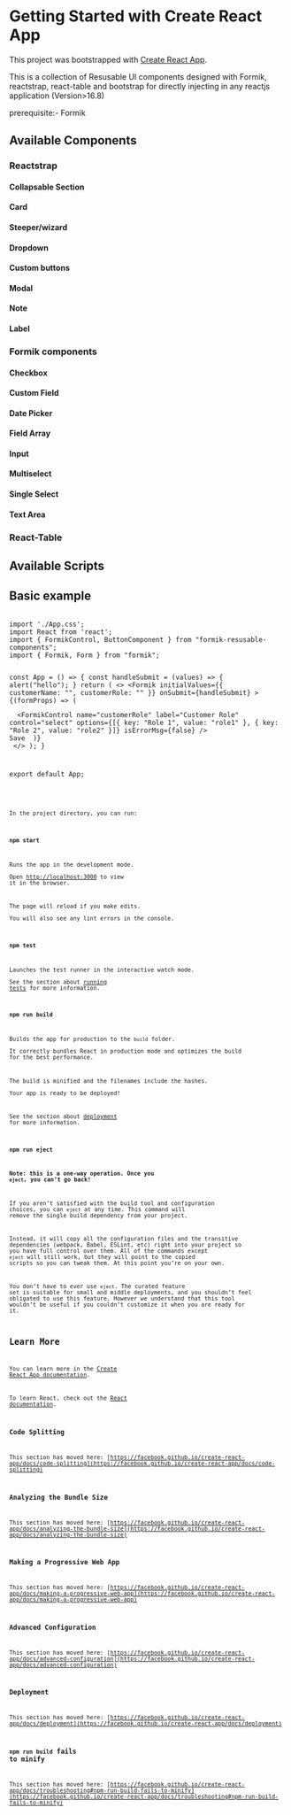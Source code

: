# Getting Started with Create React App

This project was bootstrapped with [Create React App](https://github.com/facebook/create-react-app).

This is a collection of Resusable UI components designed with Formik, reactstrap, react-table and bootstrap for directly injecting in any reactjs application (Version>16.8)

prerequisite:- Formik
## Available Components


### Reactstrap
#### Collapsable Section
#### Card
#### Steeper/wizard
#### Dropdown
#### Custom buttons
#### Modal
#### Note
#### Label

### Formik components
#### Checkbox
#### Custom Field
#### Date Picker
#### Field Array
#### Input
#### Multiselect
#### Single Select
#### Text Area

### React-Table

## Available Scripts

## Basic example
<code>
import './App.css';
import React from 'react';
import { FormikControl, ButtonComponent } from "formik-resusable-components";
import { Formik, Form } from "formik";

const App = () => {
  const handleSubmit = (values) => {
    alert("hello");
  }
  return (
    <>
      <Formik
        initialValues={{
          customerName: "",
          customerRole: ""
        }}
        onSubmit={handleSubmit}
      >
        {(formProps) => (
          <Form>
            <FormikControl
              name="customerName"
              label="Customer name"
              control="input"
              isErrorMsg={false}
            />
            <FormikControl
              name="customerRole"
              label="Customer Role"
              control="select"
              options={[{ key: "Role 1", value: "role1" }, { key: "Role 2", value: "role2" }]}
              isErrorMsg={false}
            />
            <ButtonComponent type="submit">Save</ButtonComponent>
          </Form>
        )}
      </Formik>
    </>
  );
}


export default App;

<code>



In the project directory, you can run:

### `npm start`

Runs the app in the development mode.\
Open [http://localhost:3000](http://localhost:3000) to view it in the browser.

The page will reload if you make edits.\
You will also see any lint errors in the console.

### `npm test`

Launches the test runner in the interactive watch mode.\
See the section about [running tests](https://facebook.github.io/create-react-app/docs/running-tests) for more information.

### `npm run build`

Builds the app for production to the `build` folder.\
It correctly bundles React in production mode and optimizes the build for the best performance.

The build is minified and the filenames include the hashes.\
Your app is ready to be deployed!

See the section about [deployment](https://facebook.github.io/create-react-app/docs/deployment) for more information.

### `npm run eject`

**Note: this is a one-way operation. Once you `eject`, you can’t go back!**

If you aren’t satisfied with the build tool and configuration choices, you can `eject` at any time. This command will remove the single build dependency from your project.

Instead, it will copy all the configuration files and the transitive dependencies (webpack, Babel, ESLint, etc) right into your project so you have full control over them. All of the commands except `eject` will still work, but they will point to the copied scripts so you can tweak them. At this point you’re on your own.

You don’t have to ever use `eject`. The curated feature set is suitable for small and middle deployments, and you shouldn’t feel obligated to use this feature. However we understand that this tool wouldn’t be useful if you couldn’t customize it when you are ready for it.

## Learn More

You can learn more in the [Create React App documentation](https://facebook.github.io/create-react-app/docs/getting-started).

To learn React, check out the [React documentation](https://reactjs.org/).

### Code Splitting

This section has moved here: [https://facebook.github.io/create-react-app/docs/code-splitting](https://facebook.github.io/create-react-app/docs/code-splitting)

### Analyzing the Bundle Size

This section has moved here: [https://facebook.github.io/create-react-app/docs/analyzing-the-bundle-size](https://facebook.github.io/create-react-app/docs/analyzing-the-bundle-size)

### Making a Progressive Web App

This section has moved here: [https://facebook.github.io/create-react-app/docs/making-a-progressive-web-app](https://facebook.github.io/create-react-app/docs/making-a-progressive-web-app)

### Advanced Configuration

This section has moved here: [https://facebook.github.io/create-react-app/docs/advanced-configuration](https://facebook.github.io/create-react-app/docs/advanced-configuration)

### Deployment

This section has moved here: [https://facebook.github.io/create-react-app/docs/deployment](https://facebook.github.io/create-react-app/docs/deployment)

### `npm run build` fails to minify

This section has moved here: [https://facebook.github.io/create-react-app/docs/troubleshooting#npm-run-build-fails-to-minify](https://facebook.github.io/create-react-app/docs/troubleshooting#npm-run-build-fails-to-minify)
